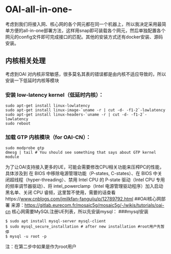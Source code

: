 # OAI-all-in-one-
考虑到我们将接入网、核心网的各个网元都在同一个机器上，所以我决定采用最简单方便的all-in-one部署方法，这样用snap即可装载各个网元，然后单独配置各个网元的config文件即可完成接口的匹配。其他的安装方式还有docker安装、源码安装。
## 内核相关处理
考虑到OAI 对内核非常敏感，很多莫名其表的错误都是由内核不适应导致的，所以安装一下低延时内核等模块
### 安装 low-latency kernel（低延时内核）：
```
sudo apt-get install linux-lowlatency
sudo apt-get install linux-image-`uname -r | cut -d- -f1-2`-lowlatency
sudo apt-get install linux-headers-`uname -r | cut -d- -f1-2`-lowlatency
sudo reboot
```
### 加载 GTP 内核模块（for OAI-CN）：
```
sudo modprobe gtp
dmesg | tail # You should see something that says about GTP kernel module
```
为了让OAI支持接入更多的UE，可能会需要修改CPU相关功能来压榨PC的性能，具体涉及到 在 BIOS 中移除电源管理功能（P-states, C-states）、在 BIOS 中关闭超线程（hyper-threading）、禁用 Intel CPU 的 P-state 驱动（Intel CPU 专用的频率调节器驱动）、将 intel_powerclamp（Intel 电源管理驱动程序）加入启动黑名单、关闭 CPU 睿频，这里暂不使用，需要的话查看https://www.cnblogs.com/jmilkfan-fanguiju/p/12789792.html
##OAI核心网部署
来源：https://gitlab.eurecom.fr/mosaic5g/mosaic5g/-/wikis/tutorials/oai-cn
核心网需要MySQL注册UE列表，所以先安装mysql：
###mysql安装
```
$ sudo apt install mysql-server mysql-client
$ sudo mysql_secure_installation # after new installation #root用户先暂停
$ mysql -u root -p
```
注：在第二步中如果是作为root用户
